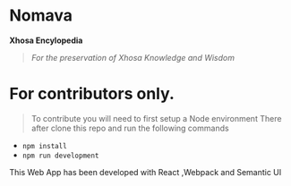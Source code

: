 # Nomava
 **Xhosa Encylopedia**

 > *For the preservation of Xhosa Knowledge and Wisdom*


 # For contributors only.
 > To contribute you will need to first setup a Node environment
 > There after clone this repo and run the following commands

 -  `npm install`
 -  `npm run development`

This  Web App has been developed with React ,Webpack and Semantic UI
